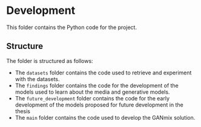 # Development

This folder contains the Python code for the project.

## Structure

The folder is structured as follows:

- The `datasets` folder contains the code used to retrieve and experiment with the datasets.
- The `findings` folder contains the code for the development of the models used to learn about the media and generative models.
- The `future_development` folder contains the code for the early development of the models proposed for future development in the thesis
- The `main` folder contains the code used to develop the GANmix solution.